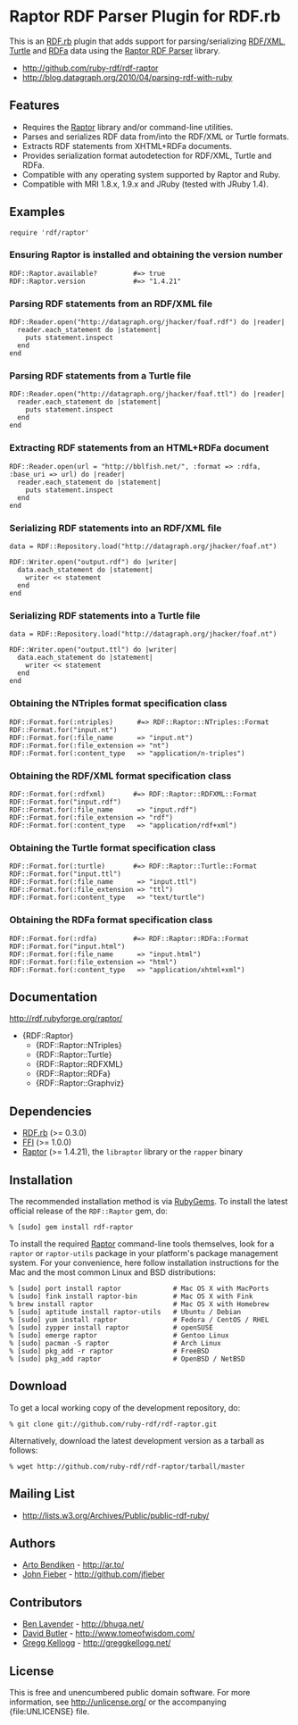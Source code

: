 Raptor RDF Parser Plugin for RDF.rb
===================================

This is an [RDF.rb][] plugin that adds support for parsing/serializing
[RDF/XML][], [Turtle][] and [RDFa][] data using the [Raptor RDF Parser][Raptor]
library.

* <http://github.com/ruby-rdf/rdf-raptor>
* <http://blog.datagraph.org/2010/04/parsing-rdf-with-ruby>

Features
--------

* Requires the [Raptor][] library and/or command-line utilities.
* Parses and serializes RDF data from/into the RDF/XML or Turtle formats.
* Extracts RDF statements from XHTML+RDFa documents.
* Provides serialization format autodetection for RDF/XML, Turtle and RDFa.
* Compatible with any operating system supported by Raptor and Ruby.
* Compatible with MRI 1.8.x, 1.9.x and JRuby (tested with JRuby 1.4).

Examples
--------

    require 'rdf/raptor'

### Ensuring Raptor is installed and obtaining the version number

    RDF::Raptor.available?         #=> true
    RDF::Raptor.version            #=> "1.4.21"

### Parsing RDF statements from an RDF/XML file

    RDF::Reader.open("http://datagraph.org/jhacker/foaf.rdf") do |reader|
      reader.each_statement do |statement|
        puts statement.inspect
      end
    end

### Parsing RDF statements from a Turtle file

    RDF::Reader.open("http://datagraph.org/jhacker/foaf.ttl") do |reader|
      reader.each_statement do |statement|
        puts statement.inspect
      end
    end

### Extracting RDF statements from an HTML+RDFa document

    RDF::Reader.open(url = "http://bblfish.net/", :format => :rdfa, :base_uri => url) do |reader|
      reader.each_statement do |statement|
        puts statement.inspect
      end
    end

### Serializing RDF statements into an RDF/XML file

    data = RDF::Repository.load("http://datagraph.org/jhacker/foaf.nt")
    
    RDF::Writer.open("output.rdf") do |writer|
      data.each_statement do |statement|
        writer << statement
      end
    end

### Serializing RDF statements into a Turtle file

    data = RDF::Repository.load("http://datagraph.org/jhacker/foaf.nt")
    
    RDF::Writer.open("output.ttl") do |writer|
      data.each_statement do |statement|
        writer << statement
      end
    end

### Obtaining the NTriples format specification class

    RDF::Format.for(:ntriples)      #=> RDF::Raptor::NTriples::Format
    RDF::Format.for("input.nt")
    RDF::Format.for(:file_name      => "input.nt")
    RDF::Format.for(:file_extension => "nt")
    RDF::Format.for(:content_type   => "application/n-triples")

### Obtaining the RDF/XML format specification class

    RDF::Format.for(:rdfxml)       #=> RDF::Raptor::RDFXML::Format
    RDF::Format.for("input.rdf")
    RDF::Format.for(:file_name      => "input.rdf")
    RDF::Format.for(:file_extension => "rdf")
    RDF::Format.for(:content_type   => "application/rdf+xml")

### Obtaining the Turtle format specification class

    RDF::Format.for(:turtle)       #=> RDF::Raptor::Turtle::Format
    RDF::Format.for("input.ttl")
    RDF::Format.for(:file_name      => "input.ttl")
    RDF::Format.for(:file_extension => "ttl")
    RDF::Format.for(:content_type   => "text/turtle")

### Obtaining the RDFa format specification class

    RDF::Format.for(:rdfa)         #=> RDF::Raptor::RDFa::Format
    RDF::Format.for("input.html")
    RDF::Format.for(:file_name      => "input.html")
    RDF::Format.for(:file_extension => "html")
    RDF::Format.for(:content_type   => "application/xhtml+xml")

Documentation
-------------

<http://rdf.rubyforge.org/raptor/>

* {RDF::Raptor}
  * {RDF::Raptor::NTriples}
  * {RDF::Raptor::Turtle}
  * {RDF::Raptor::RDFXML}
  * {RDF::Raptor::RDFa}
  * {RDF::Raptor::Graphviz}

Dependencies
------------

* [RDF.rb](http://rubygems.org/gems/rdf) (>= 0.3.0)
* [FFI](http://rubygems.org/gems/ffi) (>= 1.0.0)
* [Raptor][] (>= 1.4.21), the `libraptor` library or the `rapper` binary

Installation
------------

The recommended installation method is via [RubyGems](http://rubygems.org/).
To install the latest official release of the `RDF::Raptor` gem, do:

    % [sudo] gem install rdf-raptor

To install the required [Raptor][] command-line tools themselves, look for a
`raptor` or `raptor-utils` package in your platform's package management
system. For your convenience, here follow installation instructions for the
Mac and the most common Linux and BSD distributions:

    % [sudo] port install raptor             # Mac OS X with MacPorts
    % [sudo] fink install raptor-bin         # Mac OS X with Fink
    % brew install raptor                    # Mac OS X with Homebrew
    % [sudo] aptitude install raptor-utils   # Ubuntu / Debian
    % [sudo] yum install raptor              # Fedora / CentOS / RHEL
    % [sudo] zypper install raptor           # openSUSE
    % [sudo] emerge raptor                   # Gentoo Linux
    % [sudo] pacman -S raptor                # Arch Linux
    % [sudo] pkg_add -r raptor               # FreeBSD
    % [sudo] pkg_add raptor                  # OpenBSD / NetBSD

Download
--------

To get a local working copy of the development repository, do:

    % git clone git://github.com/ruby-rdf/rdf-raptor.git

Alternatively, download the latest development version as a tarball as
follows:

    % wget http://github.com/ruby-rdf/rdf-raptor/tarball/master

Mailing List
------------

* <http://lists.w3.org/Archives/Public/public-rdf-ruby/>

Authors
-------

* [Arto Bendiken](http://github.com/bendiken) - <http://ar.to/>
* [John Fieber](http://github.com/jfieber) - <http://github.com/jfieber>

Contributors
------------

* [Ben Lavender](http://github.com/bhuga) - <http://bhuga.net/>
* [David Butler](http://github.com/dwbutler) - <http://www.tomeofwisdom.com/>
* [Gregg Kellogg](http://github.com/gkellogg) - <http://greggkellogg.net/>

License
-------

This is free and unencumbered public domain software. For more information,
see <http://unlicense.org/> or the accompanying {file:UNLICENSE} file.

[RDF.rb]:   http://rdf.rubyforge.org/
[RDF/XML]:  http://www.w3.org/TR/REC-rdf-syntax/
[Turtle]:   http://en.wikipedia.org/wiki/Turtle_(syntax)
[RDFa]:     http://rdfa.info/
[Raptor]:   http://librdf.org/raptor/
[rapper]:   http://librdf.org/raptor/rapper.html
